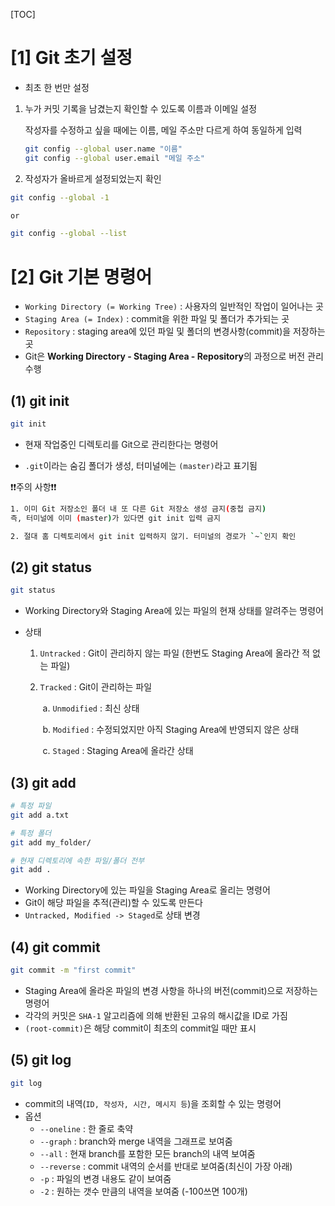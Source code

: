 [TOC]

# [1] Git 초기 설정

- 최초 한 번만 설정



1. 누가 커밋 기록을 남겼는지 확인할 수 있도록 이름과 이메일 설정 

   작성자를 수정하고 싶을 때에는 이름, 메일 주소만 다르게 하여 동일하게 입력

   ```bash
   git config --global user.name "이름"
   git config --global user.email "메일 주소"
   ```

2.  작성자가 올바르게 설정되었는지 확인

   ```bash
   git config --global -1
   
   or
   
   git config --global --list
   ```

   

# [2] Git 기본 명령어

- `Working Directory (= Working Tree)` : 사용자의 일반적인 작업이 일어나는 곳
- `Staging Area (= Index)` : commit을 위한 파일 및 폴더가 추가되는 곳
- `Repository` : staging area에 있던 파일 및 폴더의 변경사항(commit)을 저장하는 곳
- Git은 **Working Directory - Staging Area - Repository**의 과정으로 버전 관리 수행



## (1) git init

```bash
git init
```

- 현재 작업중인 디렉토리를 Git으로 관리한다는 명령어

- `.git`이라는 숨김 폴더가 생성, 터미널에는 `(master)`라고 표기됨

  

:exclamation::exclamation:주의 사항:exclamation::exclamation:

```bash
1. 이미 Git 저장소인 폴더 내 또 다른 Git 저장소 생성 금지(중첩 금지)
즉, 터미널에 이미 (master)가 있다면 git init 입력 금지

2. 절대 홈 디렉토리에서 git init 입력하지 않기. 터미널의 경로가 `~`인지 확인
```



## (2) git status

```bash
git status
```

- Working Directory와 Staging Area에 있는 파일의 현재 상태를 알려주는 명령어

- 상태

  1. `Untracked` : Git이 관리하지 않는 파일 (한번도 Staging Area에 올라간 적 없는 파일)

  2. `Tracked` : Git이 관리하는 파일

     ​	a. `Unmodified` : 최신 상태

     ​	b. `Modified` : 수정되었지만 아직 Staging Area에 반영되지 않은 상태

     ​	c. `Staged` : Staging Area에 올라간 상태



## (3) git add

```bash
# 특정 파일
git add a.txt

# 특정 폴더
git add my_folder/

# 현재 디렉토리에 속한 파일/폴더 전부
git add .
```

- Working Directory에 있는 파일을 Staging Area로 올리는 명령어
- Git이 해당 파일을 추적(관리)할 수 있도록 만든다
- `Untracked, Modified -> Staged`로 상태 변경



## (4) git commit

```bash
git commit -m "first commit"
```

- Staging Area에 올라온 파일의 변경 사항을 하나의 버전(commit)으로 저장하는 명령어
- 각각의 커밋은 `SHA-1` 알고리즘에 의해 반환된 고유의 해시값을 ID로 가짐
- `(root-commit)`은 해당 commit이 최초의 commit일 때만 표시



## (5) git log

```bash
git log
```

- commit의 내역(`ID, 작성자, 시간, 메시지 등`)을 조회할 수 있는 명령어
- 옵션
  - `--oneline` : 한 줄로 축약
  - `--graph` : branch와 merge 내역을 그래프로 보여줌
  - `--all` : 현재 branch를 포함한 모든 branch의 내역 보여줌
  - `--reverse` : commit 내역의 순서를 반대로 보여줌(최신이 가장 아래)
  - `-p` : 파일의 변경 내용도 같이 보여줌
  - `-2` : 원하는 갯수 만큼의 내역을 보여줌 (-100쓰면 100개)